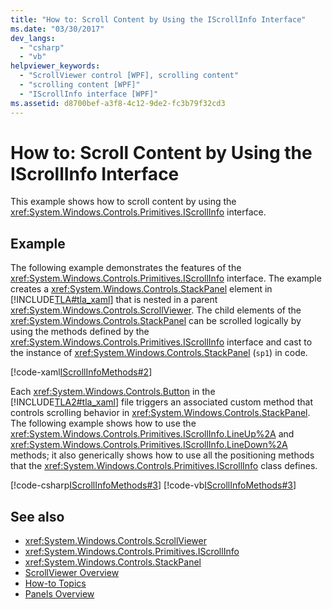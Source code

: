 ```yaml
---
title: "How to: Scroll Content by Using the IScrollInfo Interface"
ms.date: "03/30/2017"
dev_langs: 
  - "csharp"
  - "vb"
helpviewer_keywords: 
  - "ScrollViewer control [WPF], scrolling content"
  - "scrolling content [WPF]"
  - "IScrollInfo interface [WPF]"
ms.assetid: d8700bef-a3f8-4c12-9de2-fc3b79f32cd3
---
```

# How to: Scroll Content by Using the IScrollInfo Interface
This example shows how to scroll content by using the <xref:System.Windows.Controls.Primitives.IScrollInfo> interface.  
  
## Example  
 The following example demonstrates the features of the <xref:System.Windows.Controls.Primitives.IScrollInfo> interface. The example creates a <xref:System.Windows.Controls.StackPanel> element in [!INCLUDE[TLA#tla_xaml](../../../includes/tlasharptla-xaml-md.md)] that is nested in a parent <xref:System.Windows.Controls.ScrollViewer>. The child elements of the <xref:System.Windows.Controls.StackPanel> can be scrolled logically by using the methods defined by the <xref:System.Windows.Controls.Primitives.IScrollInfo> interface and cast to the instance of <xref:System.Windows.Controls.StackPanel> (`sp1`) in code.  
  
 [!code-xaml[IScrollInfoMethods#2](~/samples/snippets/csharp/VS_Snippets_Wpf/IScrollInfoMethods/CSharp/Window1.xaml#2)]  
  
 Each <xref:System.Windows.Controls.Button> in the [!INCLUDE[TLA2#tla_xaml](../../../includes/tla2sharptla-xaml-md.md)] file triggers an associated custom method that controls scrolling behavior in <xref:System.Windows.Controls.StackPanel>. The following example shows how to use the <xref:System.Windows.Controls.Primitives.IScrollInfo.LineUp%2A> and <xref:System.Windows.Controls.Primitives.IScrollInfo.LineDown%2A> methods; it also generically shows how to use all the positioning methods that the <xref:System.Windows.Controls.Primitives.IScrollInfo> class defines.  
  
 [!code-csharp[IScrollInfoMethods#3](~/samples/snippets/csharp/VS_Snippets_Wpf/IScrollInfoMethods/CSharp/Window1.xaml.cs#3)]
 [!code-vb[IScrollInfoMethods#3](~/samples/snippets/visualbasic/VS_Snippets_Wpf/IScrollInfoMethods/VisualBasic/Window1.xaml.vb#3)]  
  
## See also

- <xref:System.Windows.Controls.ScrollViewer>
- <xref:System.Windows.Controls.Primitives.IScrollInfo>
- <xref:System.Windows.Controls.StackPanel>
- [ScrollViewer Overview](scrollviewer-overview.md)
- [How-to Topics](scrollviewer-how-to-topics.md)
- [Panels Overview](panels-overview.md)
